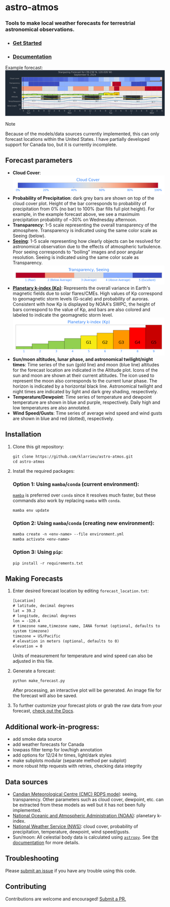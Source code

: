 # astro-atmos

### Tools to make local weather forecasts for terrestrial astronomical observations.

- ### [Get Started](#installation)
- ### [Documentation](https://klarrieu.github.io/astro-atmos)

Example forecast:
![Example forecast](./astroatmos/icons/example_forecast.jpg)


> [!NOTE] 
> Because of the models/data sources currently implemented, this can only forecast locations within the United States. I have partially developed support for Canada too, but it is currently incomplete.


## Forecast parameters

- **Cloud Cover**:
  ![cloud cover scale](./astroatmos/icons/cloud_cover_scale.png)
- **Probability of Precipitation**: dark grey bars are shown on top of the cloud cover plot. Height of the bar corresponds to probability of precipitation from 0% (no bar) to 100% (bar fills full plot height). For example, in the example forecast above, we see a maximuim precipitation probability of ~30% on Wednesday afternoon.
- **Transparency**: 1-5 scale representing the overall transparency of the atmosphere. Transparency is indicated using the same color scale as Seeing (below).
- [**Seeing**](https://www.canada.ca/en/environment-climate-change/services/weather-general-tools-resources/astronomy/seeing-forecast.html): 1-5 scale representing how clearly objects can be resolved for astronomical observation due to the effects of atmospheric turbulence. Poor seeing corresponds to "boiling" images and poor angular resolution. Seeing is indicated using the same color scale as Transparency.
   ![seeing/transparency scale](./astroatmos/icons/seeing_transparency_scale.png)
- [**Planetary k-index (Kp)**](https://www.swpc.noaa.gov/products/planetary-k-index): Represents the overall variance in Earth's magnetic fields due to solar flares/CMEs. High values of Kp correspond to geomagnetic storm levels (G-scale) and probability of auroras. Consistent with how Kp is displayed by NOAA's SWPC, the height of bars correspond to the value of Kp, and bars are also colored and labeled to indicate the geomagnetic storm level.
   ![k index scale](./astroatmos/icons/kp_scale.png)
- **Sun/moon altitudes, lunar phase, and astronomical twilight/night times**: Time series of the sun (gold line) and moon (blue line) altitudes for the forecast location are indicated in the Altitude plot. Icons of the sun and moon are shown at their current altitudes. The icon used to represent the moon also corresponds to the current lunar phase. The horizon is indicated by a horizontal black line. Astronomical twilight and night times are indicated by light and dark grey shading, respectively.
- **Temperature/Dewpoint**: Time series of temperature and dewpoint temperature are shown in blue and purple, respectively. Daily high and low temperatures are also annotated.
- **Wind Speed/Gusts**: Time series of average wind speed and wind gusts are shown in blue and red (dotted), respectively.


## Installation

1. Clone this git repository:

   ```commandline
   git clone https://github.com/klarrieu/astro-atmos.git
   cd astro-atmos
   ```

2. Install the required packages:

   ### Option 1: Using `mamba`/`conda` (current environment):

   [`mamba`](https://mamba.readthedocs.io/) is preferred over `conda` since it resolves much faster, but these commands also work by replacing `mamba` with `conda`.

   ```commandline
   mamba env update
   ```

   ### Option 2: Using `mamba`/`conda` (creating new environment):

   ```commandline
   mamba create -n <env-name> --file environment.yml
   mamba activate <env-name>
   ```

   ### Option 3: Using `pip`:

   ```commandline
   pip install -r requirements.txt
   ```

## Making Forecasts

1. Enter desired forecast location by editing `forecast_location.txt`:

    ```editorconfig
    [Location]
    # latitude, decimal degrees
    lat = 39.2
    # longitude, decimal degrees
    lon = -120.4
    # timezone name,timezone name, IANA format (optional, defaults to system timezone)
    timezone = US/Pacific
    # elevation in meters (optional, defaults to 0)
    elevation = 0
    ```
    
    Units of measurement for temperature and wind speed can also be adjusted in this file.


2. Generate a forecast:

    ```commandline
    python make_forecast.py
    ```

   After processing, an interactive plot will be generated. An image file for the forecast will also be saved.


3. To further customize your forecast plots or grab the raw data from your forecast, [check out the Docs](https://klarrieu.github.io/astro-atmos).


## Additional work-in-progress:
- add smoke data source
- add weather forecasts for Canada
- lowpass filter temp for low/high annotation
- add options for 12/24 hr times, light/dark styles
- make subplots modular (separate method per subplot)
- more robust http requests with retries, checking data integrity


## Data sources

- [Candian Meteorological Centre (CMC) RDPS model](https://weather.gc.ca/astro/index_e.html): seeing, transparency. Other parameters such as cloud cover, dewpoint, etc. can be extracted from these models as well but it has not been fully implemented.
- [National Oceanic and Atmospheric Administration (NOAA)](https://www.swpc.noaa.gov/products/planetary-k-index): planetary k-index.
- [National Weather Service (NWS)](https://www.weather.gov/documentation/services-web-api): cloud cover, probability of precipitation, temperature, dewpoint, wind speed/gusts.
- Sun/moon: All celestial body data is calculated using [`astropy`](https://www.astropy.org/). See [the documentation](https://klarrieu.github.io/astro-atmos/bodies.html) for more details.

## Troubleshooting

Please [submit an issue](https://github.com/klarrieu/astro-atmos/issues/new) if you have any trouble using this code.

## Contributing

Contributions are welcome and encouraged! [Submit a PR.](https://github.com/klarrieu/astro-atmos/pulls)
